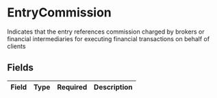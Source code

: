 # EntryCommission

Indicates that the entry references commission charged by brokers or financial intermediaries for executing financial transactions on behalf of clients


## Fields

| Field       | Type        | Required    | Description |
| ----------- | ----------- | ----------- | ----------- |
